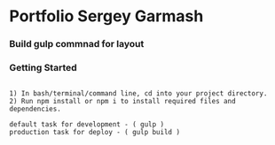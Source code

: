 # Portfolio Sergey Garmash
### Build gulp commnad for layout
### Getting Started
``` 

1) In bash/terminal/command line, cd into your project directory.
2) Run npm install or npm i to install required files and dependencies.

default task for development - ( gulp )
production task for deploy - ( gulp build ) 

```